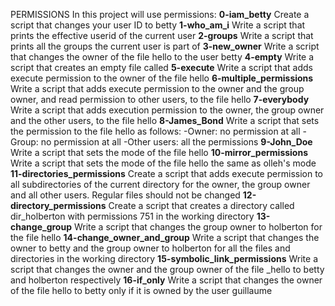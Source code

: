 PERMISSIONS
In this project will use permissions:
**0-iam_betty**
Create a script that changes your user ID to betty
**1-who_am_i**
Write a script that prints the effective userid of the current user
**2-groups**
Write a script that prints all the groups the current user is part of
**3-new_owner**
Write a script that changes the owner of the file hello to the user betty
**4-empty**
Write a script that creates an empty file called
**5-execute**
Write a script that adds execute permission to the owner of the file hello
**6-multiple_permissions**
Write a script that adds execute permission to the owner and the group owner, and read permission to other users, to the file hello
**7-everybody**
Write a script that adds execution permission to the owner, the group owner and the other users, to the file hello
**8-James_Bond**
Write a script that sets the permission to the file hello as follows:
-Owner: no permission at all
-Group: no permission at all
-Other users: all the permissions
**9-John_Doe**
Write a script that sets the mode of the file hello
**10-mirror_permissions**
Write a script that sets the mode of the file hello the same as olleh's mode
**11-directories_permissions**
Create a script that adds execute permission to all subdirectories of the current directory for the owner, the group owner and all other users. Regular files should not be changed
**12-directory_permissions**
Create a script that creates a directory called dir_holberton with permissions 751 in the working directory
**13-change_group**
Write a script that changes the group owner to holberton for the file hello
**14-change_owner_and_group**
Write a script that changes the owner to betty and the group owner to holberton for all the files and directories in the working directory
**15-symbolic_link_permissions**
Write a script that changes the owner and the group owner of the file _hello to betty and holberton respectively
**16-if_only**
Write a script that changes the owner of the file hello to betty only if it is owned by the user guillaume